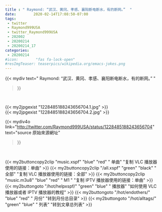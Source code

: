 ```yaml
---
title : " Raymond: “武汉、黄冈、孝感、襄阳断电断水，有的断网。”  "
date:        2020-02-14T17:08:50-07:00
tags:
 - twitter
 - Raymond999USA
 - twitter_Raymond999USA
 - 202002
 - 20200214
 - 20200214_17
categories:
 - 20200214
#icon:        "fas fa-lock-open"
#resImgTeaser: teaserpics/wikipedia.org/emacs-jokes.png
---
```


{{< mydiv text=" Raymond: “武汉、黄冈、孝感、襄阳断电断水，有的断网。”  "
>}}
<br>


 {{< my2jpgexist "1228485188243656704.1.jpg" >}}<br>  {{< my2jpgexist "1228485188243656704.2.jpg" >}}<br> 



{{< mydiv4o link="http://twitter.com/Raymond999USA/status/1228485188243656704"
text="source 原始來源網址"
>}}


<br>



{{< my2buttoncopy2clip "music.xspf"        "blue"   "red"    " 单曲"  "复制 VLC 播放器使用的链接：单曲" >}} {{< my2buttoncopy2clip "/all.xspf"         "green"  "black"  " 全部"  "复制 VLC 播放器使用的链接：全部" >}} {{< my2buttoncopy2clip "music.m3u8"        "blue"   "red"    " M1 "    "复制 IPTV 播放器使用的链接：单曲" >}} {{< my2buttongoto      "/hot/helpxspf/"    "green"  "blue"   " 播放器" "如何使用 VLC 播放器或者 IPTV 播放器的教程" >}} {{< my2buttongoto      "/hot/endothers/"   "blue"   "red"    " 月份"   "转到月份总目录" >}} {{< my2buttongoto      "/hot/alltags/"     "green"  "blue"   " 列表"   "转到文章总列表" >}} 
